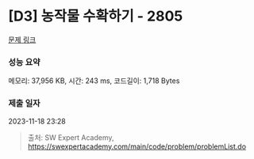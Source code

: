 # [D3] 농작물 수확하기 - 2805 

[문제 링크](https://swexpertacademy.com/main/code/problem/problemDetail.do?contestProbId=AV7GLXqKAWYDFAXB) 

### 성능 요약

메모리: 37,956 KB, 시간: 243 ms, 코드길이: 1,718 Bytes

### 제출 일자

2023-11-18 23:28



> 출처: SW Expert Academy, https://swexpertacademy.com/main/code/problem/problemList.do